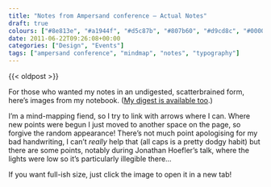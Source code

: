 ```yaml
---
title: "Notes from Ampersand conference — Actual Notes"
draft: true
colours: ["#8e813e", "#a1944f", "#d5c87b", "#807b60", "#d9cd8c", "#000000", "#aaa588"]
date: 2011-06-22T09:26:08+00:00
categories: ["Design", "Events"]
tags: ["ampersand conference", "mindmap", "notes", "typography"]
---
```


{{< oldpost >}}

For those who wanted my notes in an undigested, scatterbrained form, here’s images from my notebook. ([My digest is available too](http://laurakalbag.wpengine.com/digest-from-ampersand-conf/).)

I’m a mind-mapping fiend, so I try to link with arrows where I can. Where new points were begun I just moved to another space on the page, so forgive the random appearance! There’s not much point apologising for my bad handwriting, I can’t *really* help that (all caps is a pretty dodgy habit) but there are some points, notably during Jonathan Hoefler’s talk, where the lights were low so it’s particularly illegible there&#8230;

If you want full-ish size, just click the image to open it in a new tab!